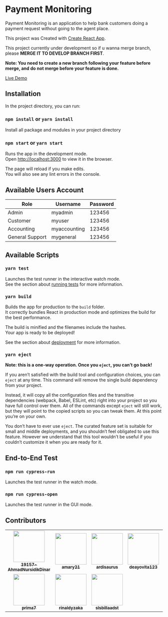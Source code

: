 # Payment Monitoring

Payment Monitoring is an application to help bank customers doing a payment request without going to the agent place.

This project was Created with [Create React App](https://github.com/facebook/create-react-app).

This project currently under development so if u wanna merge branch, please **MERGE IT TO DEVELOP BRANCH FIRST**.

**Note: You need to create a new branch following your feature before merge, and do not merge before your feature is done.**

[Live Demo](http://frontend-a-payment-monitoring-dot-rakamin-322505.et.r.appspot.com/)

## Installation

In the project directory, you can run:

### `npm install` or `yarn install`

Install all package and modules in your project directory

### `npm start` or `yarn start`

Runs the app in the development mode.\
Open [http://localhost:3000](http://localhost:3000) to view it in the browser.

The page will reload if you make edits.\
You will also see any lint errors in the console.

## Available Users Account

| Role            | Username     | Password |
| --------------- | ------------ | -------- |
| Admin           | myadmin      | 123456   |
| Customer        | myuser       | 123456   |
| Accounting      | myaccounting | 123456   |
| General Support | mygeneral    | 123456   |

## Available Scripts

### `yarn test`

Launches the test runner in the interactive watch mode.\
See the section about [running tests](https://facebook.github.io/create-react-app/docs/running-tests) for more information.

### `yarn build`

Builds the app for production to the `build` folder.\
It correctly bundles React in production mode and optimizes the build for the best performance.

The build is minified and the filenames include the hashes.\
Your app is ready to be deployed!

See the section about [deployment](https://facebook.github.io/create-react-app/docs/deployment) for more information.

### `yarn eject`

**Note: this is a one-way operation. Once you `eject`, you can’t go back!**

If you aren’t satisfied with the build tool and configuration choices, you can `eject` at any time. This command will remove the single build dependency from your project.

Instead, it will copy all the configuration files and the transitive dependencies (webpack, Babel, ESLint, etc) right into your project so you have full control over them. All of the commands except `eject` will still work, but they will point to the copied scripts so you can tweak them. At this point you’re on your own.

You don’t have to ever use `eject`. The curated feature set is suitable for small and middle deployments, and you shouldn’t feel obligated to use this feature. However we understand that this tool wouldn’t be useful if you couldn’t customize it when you are ready for it.

## End-to-End Test

### `npm run cypress-run`

Launches the test runner in the watch mode.

### `npm run cypress-open`

Launches the test runner in the GUI mode.

## Contributors

<table>
  <tr>
    <td align="center">
      <a href="https://github.com/19157-AhmadNursidikDinar"><img src="https://avatars.githubusercontent.com/u/83756214?v=4?s=100" width="100px;" alt=""/>
        <br />
        <sub>
            <b>19157-AhmadNursidikDinar</b>
        </sub>
      </a>
    </td>
    <td align="center">
      <a href="https://github.com/amary21"><img src="https://avatars.githubusercontent.com/u/43547226?v=4?s=100" width="100px;" alt=""/>
        <br />
        <sub>
            <b>amary21</b>
        </sub>
      </a>
    </td>
    <td align="center">
      <a href="https://github.com/ardisaurus"><img src="https://avatars.githubusercontent.com/u/24281652?v=4?s=100" width="100px;" alt=""/>
        <br />
        <sub>
            <b>ardisaurus</b>
        </sub>
      </a>
    </td>
    <td align="center">
      <a href="https://github.com/deayovita123"><img src="https://avatars.githubusercontent.com/u/88112044?v=4?s=100" width="100px;" alt=""/>
        <br />
        <sub>
            <b>deayovita123</b>
        </sub>
      </a>
    </td>
    <td align="center">
      <a href="https://github.com/Ethutami"><img src="https://avatars.githubusercontent.com/u/71996862?v=4?s=100" width="100px;" alt=""/>
        <br />
        <sub>
            <b>Ethutami</b>
        </sub>
      </a>
    </td>
    <td align="center">
      <a href="https://github.com/khalikabd"><img src="https://avatars.githubusercontent.com/u/45898984?v=4?s=100" width="100px;" alt=""/>
        <br />
        <sub>
            <b>khalikabd</b>
        </sub>
      </a>
    </td>
    <td align="center">
      <a href="https://github.com/novrianta-sbr"><img src="https://avatars.githubusercontent.com/u/68168351?v=4?s=100" width="100px;" alt=""/>
        <br />
        <sub>
            <b>novrianta-sbr</b>
        </sub>
      </a>
    </td>
  </tr>
  <tr>
    <td align="center">
      <a href="https://github.com/prima7"><img src="https://avatars.githubusercontent.com/u/88228291?v=4?s=100" width="100px;" alt=""/>
        <br />
        <sub>
            <b>prima7</b>
        </sub>
      </a>
    </td>
    <td align="center">
      <a href="https://github.com/rinaldyzaka"><img src="https://avatars.githubusercontent.com/u/76929123?v=4?s=100" width="100px;" alt=""/>
        <br />
        <sub>
            <b>rinaldyzaka</b>
        </sub>
      </a>
    </td>
    <td align="center">
      <a href="https://github.com/slsbillaadst"><img src="https://avatars.githubusercontent.com/u/88222789?v=4?s=100" width="100px;" alt=""/>
        <br />
        <sub>
            <b>slsbillaadst</b>
        </sub>
      </a>
    </td>
  </tr>
</table>
